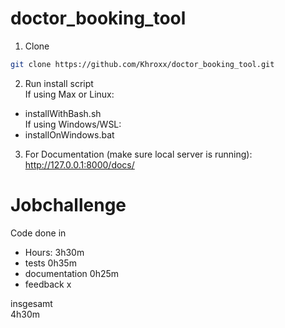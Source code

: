 # doctor_booking_tool

1. Clone
```bash
git clone https://github.com/Khroxx/doctor_booking_tool.git
```

2. Run install script <br>
If using Max or Linux:<br>
- installWithBash.sh <br>
If using Windows/WSL: <br>
- installOnWindows.bat <br>

3. For Documentation (make sure local server is running):
http://127.0.0.1:8000/docs/ <br>


# Jobchallenge
Code done in <br>
+ Hours: 3h30m
+ tests 0h35m
+ documentation 0h25m
+ feedback x


insgesamt <br>
4h30m